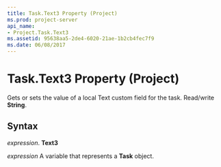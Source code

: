 ```yaml
---
title: Task.Text3 Property (Project)
ms.prod: project-server
api_name:
- Project.Task.Text3
ms.assetid: 95638aa5-2de4-6020-21ae-1b2cb4fec7f9
ms.date: 06/08/2017
---
```



# Task.Text3 Property (Project)

Gets or sets the value of a local Text custom field for the task. Read/write  **String**.


## Syntax

 _expression_. **Text3**

 _expression_ A variable that represents a **Task** object.



